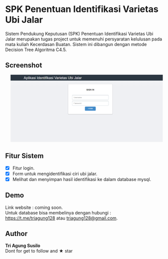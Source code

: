 # SPK Penentuan Identifikasi Varietas Ubi Jalar

Sistem Pendukung Keputusan (SPK) Penentuan Identifikasi Varietas Ubi Jalar merupakan tugas project untuk memenuhi persyaratan kelulusan pada mata kuliah Kecerdasan Buatan. Sistem ini dibangun dengan metode Decision Tree Algoritma C4.5.

## Screenshot
<pre>
  <img src="screenshot/1.png">   <img src="screenshot/2.png">   <img src="screenshot/3.png">   <img src="screenshot/4.png">
</pre>

## Fitur Sistem
* [x] Fitur login.
* [x] Form untuk mengidentifikasi ciri ubi jalar.
* [x] Melihat dan menyimpan hasil identifikasi ke dalam database mysql.

## Demo
Link website : coming soon. <br />
Untuk database bisa membelinya dengan hubungi : <br />
https://t.me/triagung128 atau triagung128@gmail.com.

## Author
**Tri Agung Susilo** <br />
Dont for get to follow and ★ star

